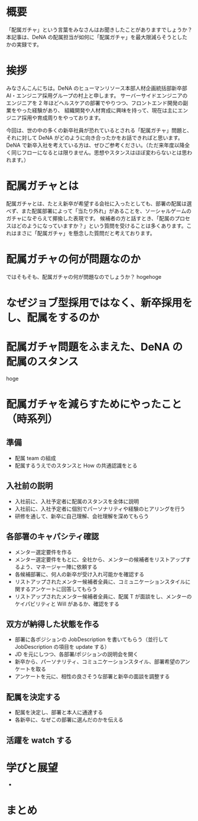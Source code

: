 # 概要

「配属ガチャ」という言葉をみなさんはお聞きしたことがありますでしょうか？
本記事は、DeNA の配属担当が如何に「配属ガチャ」を最大限減らそうとしたかの実録です。

# 挨拶

みなさんこんにちは。DeNA のヒューマンリソース本部人材企画統括部新卒部 AI・エンジニア採用グループの村上と申します。
サーバーサイドエンジニアのエンジニアを 2 年ほどヘルスケアの部署でやりつつ、フロントエンド開発の副業をやった経験があり、
組織開発や人材育成に興味を持って、現在は主にエンジニア採用や育成周りをやっております。

今回は、世の中の多くの新卒社員が恐れているとされる「配属ガチャ」問題と、それに対して DeNA がどのように向き合ったかをお話できればと思います。
DeNA で新卒入社を考えている方は、ぜひご参考ください。（ただ来年度以降全く同じフローになるとは限りません。思想やスタンスはほぼ変わらないとは思われます。）

# 配属ガチャとは

配属ガチャとは、たとえ新卒が希望する会社に入ったとしても、部署の配属は選べず、また配属部署によって「当たり外れ」があることを、ソーシャルゲームのガチャになぞらえて揶揄した表現です。
候補者の方と話すとき、「配属のプロセスはどのようになっていますか？」という質問を受けることは多くあります。これはまさに「配属ガチャ」を懸念した質問だと考えております。

# 配属ガチャの何が問題なのか

ではそもそも、配属ガチャの何が問題なのでしょうか？
hogehoge

# なぜジョブ型採用ではなく、新卒採用をし、配属をするのか

# 配属ガチャ問題をふまえた、DeNA の配属のスタンス

hoge

# 配属ガチャを減らすためにやったこと（時系列）

## 準備

- 配属 team の組成
- 配属するうえでのスタンスと How の共通認識をとる

## 入社前の説明

- 入社前に、入社予定者に配属のスタンスを全体に説明
- 入社前に、入社予定者に個別でパーソナリティや経験のヒアリングを行う
- 研修を通して、新卒に自己理解、会社理解を深めてもらう

## 各部署のキャパシティ確認

- メンター選定要件を作る
- メンター選定要件をもとに、全社から、メンターの候補者をリストアップするよう、マネージャー陣に依頼する
- 各候補部署に、何人の新卒が受け入れ可能かを確認する
- リストアップされたメンター候補者全員に、コミュニケーションスタイルに関するアンケートに回答してもらう
- リストアップされたメンター候補者全員に、配属 T が面談をし、メンターのケイパビリティと Will があるか、確認をする

## 双方が納得した状態を作る

- 部署に各ポジションの JobDescription を書いてもらう（並行して JobDescription の項目を update する）
- JD を元にしつつ、各部署/ポジションの説明会を開く
- 新卒から、パーソナリティ、コミュニケーションスタイル、部署希望のアンケートを取る
- アンケートを元に、相性の良さそうな部署と新卒の面談を調整する

## 配属を決定する

- 配属を決定し、部署と本人に通達する
- 各新卒に、なぜこの部署に選んだのかを伝える

## 活躍を watch する

# 学びと展望

-

# まとめ
